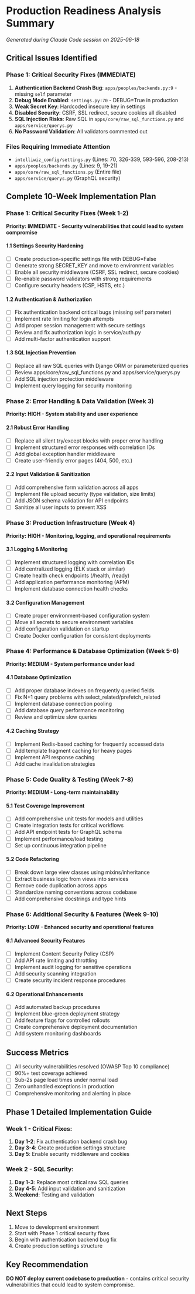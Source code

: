 # Production Readiness Analysis Summary
*Generated during Claude Code session on 2025-06-18*

## Critical Issues Identified

### Phase 1: Critical Security Fixes (IMMEDIATE)
1. **Authentication Backend Crash Bug**: `apps/peoples/backends.py:9` - missing `self` parameter
2. **Debug Mode Enabled**: `settings.py:70` - DEBUG=True in production
3. **Weak Secret Key**: Hardcoded insecure key in settings
4. **Disabled Security**: CSRF, SSL redirect, secure cookies all disabled
5. **SQL Injection Risks**: Raw SQL in `apps/core/raw_sql_functions.py` and `apps/service/querys.py`
6. **No Password Validation**: All validators commented out

### Files Requiring Immediate Attention
- `intelliwiz_config/settings.py` (Lines: 70, 326-339, 593-596, 208-213)
- `apps/peoples/backends.py` (Lines: 9, 19-21)
- `apps/core/raw_sql_functions.py` (Entire file)
- `apps/service/querys.py` (GraphQL security)

## Complete 10-Week Implementation Plan

### Phase 1: Critical Security Fixes (Week 1-2)
**Priority: IMMEDIATE - Security vulnerabilities that could lead to system compromise**

#### 1.1 Settings Security Hardening
- [ ] Create production-specific settings file with DEBUG=False
- [ ] Generate strong SECRET_KEY and move to environment variables
- [ ] Enable all security middleware (CSRF, SSL redirect, secure cookies)
- [ ] Re-enable password validators with strong requirements
- [ ] Configure security headers (CSP, HSTS, etc.)

#### 1.2 Authentication & Authorization
- [ ] Fix authentication backend critical bugs (missing self parameter)
- [ ] Implement rate limiting for login attempts
- [ ] Add proper session management with secure settings
- [ ] Review and fix authorization logic in service/auth.py
- [ ] Add multi-factor authentication support

#### 1.3 SQL Injection Prevention  
- [ ] Replace all raw SQL queries with Django ORM or parameterized queries
- [ ] Review apps/core/raw_sql_functions.py and apps/service/querys.py
- [ ] Add SQL injection protection middleware
- [ ] Implement query logging for security monitoring

### Phase 2: Error Handling & Data Validation (Week 3)
**Priority: HIGH - System stability and user experience**

#### 2.1 Robust Error Handling
- [ ] Replace all silent try/except blocks with proper error handling
- [ ] Implement structured error responses with correlation IDs
- [ ] Add global exception handler middleware
- [ ] Create user-friendly error pages (404, 500, etc.)

#### 2.2 Input Validation & Sanitization
- [ ] Add comprehensive form validation across all apps
- [ ] Implement file upload security (type validation, size limits)
- [ ] Add JSON schema validation for API endpoints
- [ ] Sanitize all user inputs to prevent XSS

### Phase 3: Production Infrastructure (Week 4)
**Priority: HIGH - Monitoring, logging, and operational requirements**

#### 3.1 Logging & Monitoring
- [ ] Implement structured logging with correlation IDs
- [ ] Add centralized logging (ELK stack or similar)
- [ ] Create health check endpoints (/health, /ready)
- [ ] Add application performance monitoring (APM)
- [ ] Implement database connection health checks

#### 3.2 Configuration Management
- [ ] Create proper environment-based configuration system
- [ ] Move all secrets to secure environment variables
- [ ] Add configuration validation on startup
- [ ] Create Docker configuration for consistent deployments

### Phase 4: Performance & Database Optimization (Week 5-6)
**Priority: MEDIUM - System performance under load**

#### 4.1 Database Optimization
- [ ] Add proper database indexes on frequently queried fields
- [ ] Fix N+1 query problems with select_related/prefetch_related
- [ ] Implement database connection pooling
- [ ] Add database query performance monitoring
- [ ] Review and optimize slow queries

#### 4.2 Caching Strategy
- [ ] Implement Redis-based caching for frequently accessed data
- [ ] Add template fragment caching for heavy pages
- [ ] Implement API response caching
- [ ] Add cache invalidation strategies

### Phase 5: Code Quality & Testing (Week 7-8)
**Priority: MEDIUM - Long-term maintainability**

#### 5.1 Test Coverage Improvement
- [ ] Add comprehensive unit tests for models and utilities
- [ ] Create integration tests for critical workflows
- [ ] Add API endpoint tests for GraphQL schema
- [ ] Implement performance/load testing
- [ ] Set up continuous integration pipeline

#### 5.2 Code Refactoring
- [ ] Break down large view classes using mixins/inheritance
- [ ] Extract business logic from views into services
- [ ] Remove code duplication across apps
- [ ] Standardize naming conventions across codebase
- [ ] Add comprehensive docstrings and type hints

### Phase 6: Additional Security & Features (Week 9-10)
**Priority: LOW - Enhanced security and operational features**

#### 6.1 Advanced Security Features
- [ ] Implement Content Security Policy (CSP)
- [ ] Add API rate limiting and throttling
- [ ] Implement audit logging for sensitive operations
- [ ] Add security scanning integration
- [ ] Create security incident response procedures

#### 6.2 Operational Enhancements  
- [ ] Add automated backup procedures
- [ ] Implement blue-green deployment strategy
- [ ] Add feature flags for controlled rollouts
- [ ] Create comprehensive deployment documentation
- [ ] Add system monitoring dashboards

## Success Metrics
- [ ] All security vulnerabilities resolved (OWASP Top 10 compliance)
- [ ] 90%+ test coverage achieved
- [ ] Sub-2s page load times under normal load
- [ ] Zero unhandled exceptions in production
- [ ] Comprehensive monitoring and alerting in place

## Phase 1 Detailed Implementation Guide

### Week 1 - Critical Fixes:
1. **Day 1-2**: Fix authentication backend crash bug
2. **Day 3-4**: Create production settings structure
3. **Day 5**: Enable security middleware and cookies

### Week 2 - SQL Security:
1. **Day 1-3**: Replace most critical raw SQL queries
2. **Day 4-5**: Add input validation and sanitization
3. **Weekend**: Testing and validation

## Next Steps
1. Move to development environment
2. Start with Phase 1 critical security fixes
3. Begin with authentication backend bug fix
4. Create production settings structure

## Key Recommendation
**DO NOT deploy current codebase to production** - contains critical security vulnerabilities that could lead to system compromise.